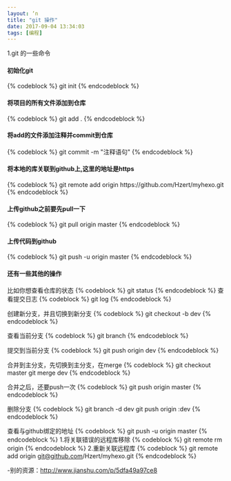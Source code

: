 ```yaml
---
layout: ‘n
title: "git 操作"
date: 2017-09-04 13:34:03
tags: [编程]
---
```


1.git 的一些命令


<h4>初始化git</h4>
{% codeblock %}
	git init
{% endcodeblock %}

<h4>将项目的所有文件添加到仓库</h4>
{% codeblock %}
	git add .
{% endcodeblock %}

<h4>将add的文件添加注释并commit到仓库</h4>
{% codeblock %}
	git commit -m "注释语句"
{% endcodeblock %}

<h4>将本地的库关联到github上,这里的地址是https</h4>
{% codeblock %}
	git remote add origin https://github.com/Hzert/myhexo.git  
{% endcodeblock %}

<h4>上传github之前要先pull一下</h4>
{% codeblock %}
	git pull origin master  
{% endcodeblock %}

<h4>上传代码到github</h4>
{% codeblock %}
	git push -u origin master 
{% endcodeblock %}

<h4>还有一些其他的操作</h4>
比如你想查看仓库的状态
{% codeblock %}
	git status 
{% endcodeblock %}
查看提交日志
{% codeblock %}
	git log
{% endcodeblock %}

创建新分支，并且切换到新分支
{% codeblock %}
	git checkout -b dev
{% endcodeblock %}

查看当前分支
{% codeblock %}
	git branch
{% endcodeblock %}

提交到当前分支
{% codeblock %}
	git push origin dev
{% endcodeblock %}

合并到主分支，先切换到主分支，在merge
{% codeblock %}
	git checkout master
	git merge dev
{% endcodeblock %}

合并之后，还要push一次
{% codeblock %}
	git push origin master 
{% endcodeblock %}

删除分支
{% codeblock %}
	git branch -d dev
	git push origin :dev
{% endcodeblock %}

查看与github绑定的地址
{% codeblock %}
	git push -u origin master 
{% endcodeblock %}
1.将关联错误的远程库移除
{% codeblock %}
	git remote rm origin
{% endcodeblock %}
2.重新关联远程库
{% codeblock %}
	git remote add origin git@github.com/Hzert/myhexo.git
{% endcodeblock %}



-别的资源：http://www.jianshu.com/p/5dfa49a97ce8